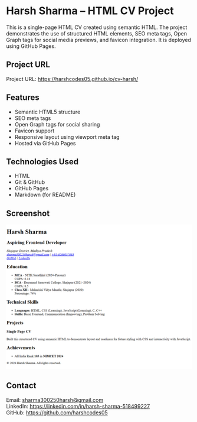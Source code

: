 # Harsh Sharma – HTML CV Project

This is a single-page HTML CV created using semantic HTML. The project demonstrates the use of structured HTML elements, SEO meta tags, Open Graph tags for social media previews, and favicon integration. It is deployed using GitHub Pages.

## Project URL

Project URL: https://harshcodes05.github.io/cv-harsh/



## Features

- Semantic HTML5 structure
- SEO meta tags
- Open Graph tags for social sharing
- Favicon support
- Responsive layout using viewport meta tag
- Hosted via GitHub Pages

## Technologies Used

- HTML
- Git & GitHub
- GitHub Pages
- Markdown (for README)

## Screenshot

![CV Preview](og-image.png)

## Contact

Email: sharma300250harsh@gmail.com  
LinkedIn: https://linkedin.com/in/harsh-sharma-518499227  
GitHub: https://github.com/harshcodes05
